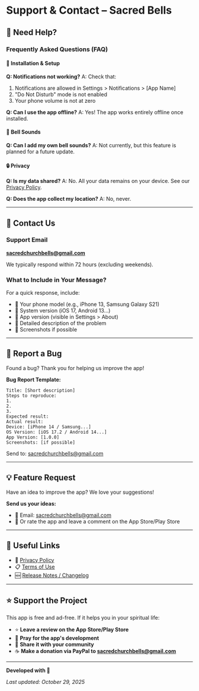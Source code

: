 # Support & Contact – Sacred Bells

## 🙏 Need Help?

### Frequently Asked Questions (FAQ)

#### 📱 Installation & Setup

**Q: Notifications not working?**
A: Check that:
1. Notifications are allowed in Settings > Notifications > [App Name]
2. "Do Not Disturb" mode is not enabled
3. Your phone volume is not at zero

**Q: Can I use the app offline?**
A: Yes! The app works entirely offline once installed.

#### 🔔 Bell Sounds

**Q: Can I add my own bell sounds?**
A: Not currently, but this feature is planned for a future update.

#### 🔒 Privacy

**Q: Is my data shared?**
A: No. All your data remains on your device. See our [Privacy Policy](#).

**Q: Does the app collect my location?**
A: No, never.

---

## 📧 Contact Us

### Support Email
**[sacredchurchbells@gmail.com](mailto:sacredchurchbells@gmail.com)**

We typically respond within 72 hours (excluding weekends).

### What to Include in Your Message?

For a quick response, include:
- 📱 Your phone model (e.g., iPhone 13, Samsung Galaxy S21)
- 📲 System version (iOS 17, Android 13...)
- 🔔 App version (visible in Settings > About)
- 📝 Detailed description of the problem
- 📸 Screenshots if possible

---

## 🐛 Report a Bug

Found a bug? Thank you for helping us improve the app!

**Bug Report Template:**
```
Title: [Short description]
Steps to reproduce:
1.
2.
3.
Expected result:
Actual result:
Device: [iPhone 14 / Samsung...]
OS Version: [iOS 17.2 / Android 14...]
App Version: [1.0.0]
Screenshots: [if possible]
```

Send to: sacredchurchbells@gmail.com

---

## 💡 Feature Request

Have an idea to improve the app? We love your suggestions!

**Send us your ideas:**
- 📧 Email: sacredchurchbells@gmail.com
- 🌟 Or rate the app and leave a comment on the App Store/Play Store

---

## 🔗 Useful Links

- 📜 [Privacy Policy](link)
- 📋 [Terms of Use](link)
- 🆕 [Release Notes / Changelog](link)

---

## ⭐ Support the Project

This app is free and ad-free. If it helps you in your spiritual life:

- ⭐ **Leave a review on the App Store/Play Store**
- 🙏 **Pray for the app's development**
- 💝 **Share it with your community**
- ☕ **Make a donation via PayPal to sacredchurchbells@gmail.com**

---

**Developed with 🙏**

*Last updated: October 29, 2025*
